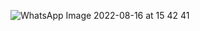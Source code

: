 ![WhatsApp Image 2022-08-16 at 15 42 41](https://user-images.githubusercontent.com/104745187/184954962-d40317a3-99dd-460f-8d07-66687a1bcfcc.jpeg)
